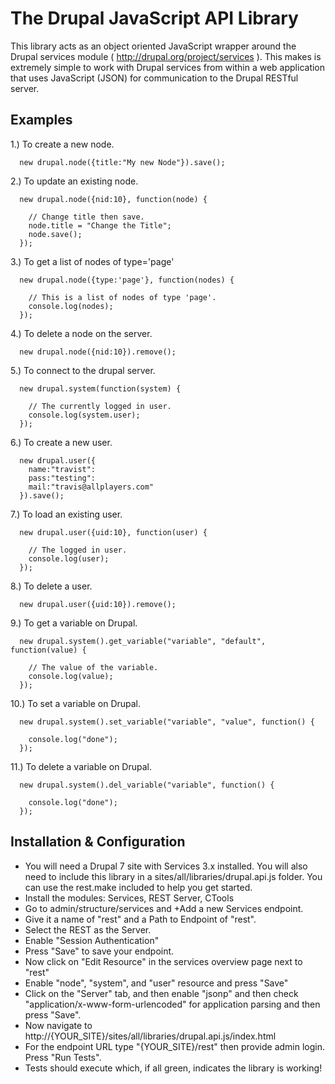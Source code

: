 The Drupal JavaScript API Library
==================================

This library acts as an object oriented JavaScript wrapper around the
Drupal services module ( http://drupal.org/project/services ).
This makes is extremely simple to work with Drupal services from within a web
application that uses JavaScript (JSON) for communication to the Drupal RESTful
server.

Examples
----------------------------------

  1.)  To create a new node.

      new drupal.node({title:"My new Node"}).save();

  2.)  To update an existing node.

      new drupal.node({nid:10}, function(node) {

        // Change title then save.
        node.title = "Change the Title";
        node.save();
      });

   3.) To get a list of nodes of type='page'

      new drupal.node({type:'page'}, function(nodes) {

        // This is a list of nodes of type 'page'.
        console.log(nodes);
      });

   4.) To delete a node on the server.

      new drupal.node({nid:10}).remove();

   5.) To connect to the drupal server.

      new drupal.system(function(system) {

        // The currently logged in user.
        console.log(system.user);
      });

   6.) To create a new user.

      new drupal.user({
        name:"travist":
        pass:"testing":
        mail:"travis@allplayers.com"
      }).save();

   7.) To load an existing user.

      new drupal.user({uid:10}, function(user) {

        // The logged in user.
        console.log(user);
      });

   8.) To delete a user.

      new drupal.user({uid:10}).remove();


   9.) To get a variable on Drupal.

      new drupal.system().get_variable("variable", "default", function(value) {

        // The value of the variable.
        console.log(value);
      });

  10.) To set a variable on Drupal.

      new drupal.system().set_variable("variable", "value", function() {

        console.log("done");
      });

  11.) To delete a variable on Drupal.

      new drupal.system().del_variable("variable", function() {

        console.log("done");
      });


Installation & Configuration
----------------------------------------

  * You will need a Drupal 7 site with Services 3.x installed.  You will also need to include this library in a sites/all/libraries/drupal.api.js folder.  You can use the rest.make included to help you get started.
  * Install the modules: Services, REST Server, CTools
  * Go to admin/structure/services and +Add a new Services endpoint.
  * Give it a name of "rest" and a Path to Endpoint of "rest".
  * Select the REST as the Server.
  * Enable "Session Authentication"
  * Press "Save" to save your endpoint.
  * Now click on "Edit Resource" in the services overview page next to "rest"
  * Enable "node", "system", and "user" resource and press "Save"
  * Click on the "Server" tab, and then enable "jsonp" and then check "application/x-www-form-urlencoded" for application parsing and then press "Save".
  * Now navigate to http://{YOUR_SITE}/sites/all/libraries/drupal.api.js/index.html
  * For the endpoint URL type "{YOUR_SITE}/rest" then provide admin login.  Press "Run Tests".
  * Tests should execute which, if all green, indicates the library is working!

